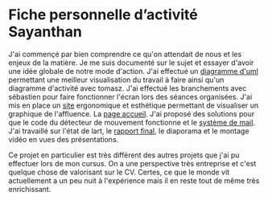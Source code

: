# Fiche personnelle d’activité Sayanthan

J'ai commençé par bien comprendre ce qu'on attendait de nous et les enjeux de la matière.
Je me suis documenté sur le sujet et essayer d'avoir une idée globale de notre mode d'action.
J'ai effectué un [diagramme d'uml](https://github.com/institut-galilee/2020-STORM/blob/master/doc/iot_Use_Case_diagram.png) permettant une meilleur visualisation du travail à faire ainsi qu'un diagramme d'activité avec tomasz.
J'ai effectué les branchements avec sébastien pour faire fonctionner l'écran lors des séances organisées.
J'ai mis en place un [site](https://github.com/institut-galilee/2020-STORM/tree/master/src) ergonomique et esthétique permettant de visualiser un graphique de l'affluence. La [page accueil](https://github.com/institut-galilee/2020-STORM/blob/master/src/index.html).
J'ai proposé des solutions pour que le code du détecteur de mouvement fonctionne et le [système de mail](https://github.com/institut-galilee/2020-STORM/blob/master/src/code_capteur/merge/mail.py).
J'ai travaillé sur l'état de lart, le [rapport final](https://github.com/institut-galilee/2020-STORM/blob/master/doc/report.pdf), le diaporama et le montage vidéo en vues des présentations.

Ce projet en particulier est très différent des autres projets que j'ai pu effectuer lors de mon cursus.
On a une perspective très entreprise et c'est quelque chose de valorisant sur le CV. 
Certes, ce que le monde vit actuellement a un peu nuit à l'expérience mais il en reste tout de même très enrichissant.
